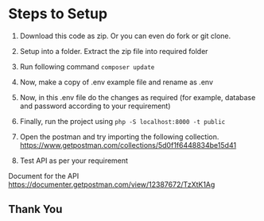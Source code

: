 # Steps to Setup

1. Download this code as zip. Or you can even do fork or git clone.

2. Setup into a folder. Extract the zip file into required folder

3. Run following command
   ``` composer update ```
4. Now, make a copy of .env example file and rename as .env

5. Now, in this .env file do the changes as required (for example, database and password according to your requirement)

6. Finally, run the project using 
   ``` php -S localhost:8000 -t public ```

7. Open the postman and try importing the following collection.
   https://www.getpostman.com/collections/5d0f1f6448834be15d41

8. Test API as per your requirement



Document for the API https://documenter.getpostman.com/view/12387672/TzXtK1Ag

## Thank You
